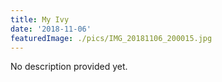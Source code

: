 ```yaml
---
title: My Ivy
date: '2018-11-06'
featuredImage: ./pics/IMG_20181106_200015.jpg
---
```


No description provided yet.

